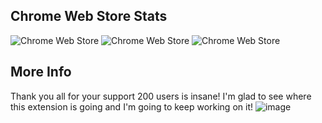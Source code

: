 ## Chrome Web Store Stats
![Chrome Web Store](https://img.shields.io/chrome-web-store/v/jiiopiaidfaakcbcjoonfemgehaddkac?label=VERSION&style=for-the-badge)
![Chrome Web Store](https://img.shields.io/chrome-web-store/users/jiiopiaidfaakcbcjoonfemgehaddkac?label=USERS&style=for-the-badge)
![Chrome Web Store](https://img.shields.io/chrome-web-store/rating/jiiopiaidfaakcbcjoonfemgehaddkac?style=for-the-badge)
## More Info
Thank you all for your support 200 users is insane! I'm glad to see where this extension is going and I'm going to keep working on it!
![image](https://user-images.githubusercontent.com/77699093/222182971-85b6005c-9d5d-430f-9886-4aaf63af2b32.png)
